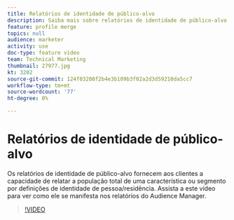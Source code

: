 ```yaml
---
title: Relatórios de identidade de público-alvo
description: Saiba mais sobre relatórios de identidade de público-alvo. Esse tipo de relatório no Audience Manager permite relatar a população total de uma característica ou segmento por pessoa ou definições de identidade da família.
feature: profile merge
topics: null
audience: marketer
activity: use
doc-type: feature video
team: Technical Marketing
thumbnail: 27977.jpg
kt: 3202
source-git-commit: 124f03208f2b4e3b109b3f02a2d3d59210da5cc7
workflow-type: tm+mt
source-wordcount: '77'
ht-degree: 0%

---
```



# Relatórios de identidade de público-alvo

Os relatórios de identidade de público-alvo fornecem aos clientes a capacidade de relatar a população total de uma característica ou segmento por definições de identidade de pessoa/residência. Assista a este vídeo para ver como ele se manifesta nos relatórios do Audience Manager.

>[!VIDEO](https://video.tv.adobe.com/v/32079/?quality=12&captions=por_br)
